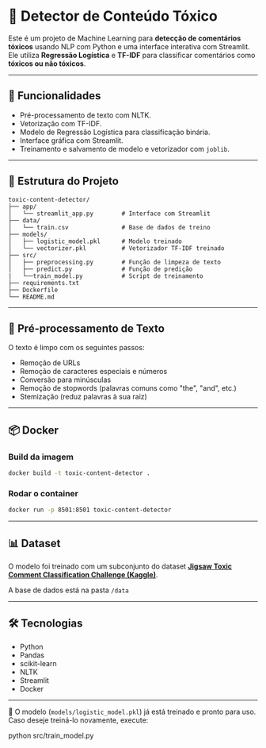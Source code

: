 # 🧠 Detector de Conteúdo Tóxico

Este é um projeto de Machine Learning para **detecção de comentários tóxicos** usando NLP com Python e uma interface interativa com Streamlit. Ele utiliza **Regressão Logística** e **TF-IDF** para classificar comentários como **tóxicos ou não tóxicos**.

---

## 🚀 Funcionalidades

- Pré-processamento de texto com NLTK.
- Vetorização com TF-IDF.
- Modelo de Regressão Logística para classificação binária.
- Interface gráfica com Streamlit.
- Treinamento e salvamento de modelo e vetorizador com `joblib`.

---

## 📁 Estrutura do Projeto

```
toxic-content-detector/
├── app/
│   └── streamlit_app.py        # Interface com Streamlit
├── data/
│   └── train.csv               # Base de dados de treino
├── models/
│   ├── logistic_model.pkl      # Modelo treinado
│   └── vectorizer.pkl          # Vetorizador TF-IDF treinado
├── src/
│   ├── preprocessing.py        # Função de limpeza de texto
│   ├── predict.py              # Função de predição
|   └──train_model.py           # Script de treinamento
├── requirements.txt
├── Dockerfile
└── README.md
```
---

## 🧼 Pré-processamento de Texto

O texto é limpo com os seguintes passos:

- Remoção de URLs
- Remoção de caracteres especiais e números
- Conversão para minúsculas
- Remoção de stopwords (palavras comuns como "the", "and", etc.)
- Stemização (reduz palavras à sua raiz)

---

## 📦 Docker

### Build da imagem

```bash
docker build -t toxic-content-detector .
```

### Rodar o container

```bash
docker run -p 8501:8501 toxic-content-detector
```

---

## 📊 Dataset

O modelo foi treinado com um subconjunto do dataset **[Jigsaw Toxic Comment Classification Challenge (Kaggle)](https://www.kaggle.com/c/jigsaw-toxic-comment-classification-challenge)**.

A base de dados está na pasta `/data`

---

## 🛠 Tecnologias

- Python
- Pandas
- scikit-learn
- NLTK
- Streamlit
- Docker

---

🧠 O modelo (`models/logistic_model.pkl`) já está treinado e pronto para uso.
Caso deseje treiná-lo novamente, execute:

python src/train_model.py

